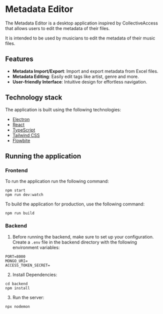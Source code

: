 # Metadata Editor

The Metadata Editor is a desktop application inspired by CollectiveAccess that allows users to edit the metadata of their files.

It is intended to be used by musicians to edit the metadata of their music files.

## Features
- **Metadata Import/Export**: Import and export metadata from Excel files.
- **Metadata Editing**: Easily edit tags like artist, genre and more.
- **User-friendly Interface**: Intuitive design for effortless navigation.

## Technology stack

The application is built using the following technologies:

-   [Electron](https://www.electronjs.org/)
-   [React](https://reactjs.org/)
-   [TypeScript](https://www.typescriptlang.org/)
-   [Tailwind CSS](https://tailwindcss.com/)
-   [Flowbite](https://flowbite.com/)


## Running the application

### Frontend
To run the application run the following command:

```
npm start
npm run dev:watch
```

To build the application for production, use the following command:

```
npm run build
```
### Backend 
1. Before running the backend, make sure to set up your configuration. Create a `.env` file in the backend directory with the following environment variables:

```
PORT=8000
MONGO_URI=
ACCESS_TOKEN_SECRET=
```
2. Install Dependencies:
```
cd backend
npm install
```
3. Run the server:
```
npx nodemon
```

